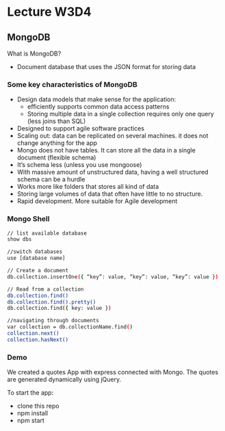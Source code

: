 # Lecture W3D4

## MongoDB

What is MongoDB?

- Document database that uses the JSON format for storing data

### Some key characteristics of MongoDB

- Design data models that make sense for the application:
  - efficiently supports common data access patterns
  - Storing multiple data in a single collection requires only one query (less joins than SQL)
- Designed to support agile software practices
- Scaling out: data can be replicated on several machines. it does not change anything for the app
- Mongo does not have tables. It can store all the data in a single document (flexible schema)
- It’s schema less (unless you use mongoose)
- With massive amount of unstructured data, having a well structured schema can be a hurdle
- Works more like folders that stores all kind of data
- Storing large volumes of data that often have little to no structure.
- Rapid development. More suitable for Agile development

### Mongo Shell

```sh
// list available database
show dbs

//switch databases
use [database name]

// Create a document
db.collection.insertOne({ “key”: value, “key”: value, “key”: value })

// Read from a collection
db.collection.find()
db.collection.find().pretty()
db.collection.find({ key: value })

//navigating through documents
var collection = db.collectionName.find()
collection.next()
collection.hasNext()
```

### Demo

We created a quotes App with express connected with Mongo. The quotes are generated dynamically using jQuery.

To start the app:

- clone this repo
- npm install
- npm start

